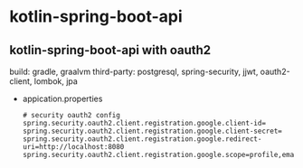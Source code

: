 # kotlin-spring-boot-api

## kotlin-spring-boot-api with oauth2

build: gradle, graalvm
third-party: postgresql, spring-security, jjwt, oauth2-client, lombok, jpa

- appication.properties
  ```
  # security oauth2 config
  spring.security.oauth2.client.registration.google.client-id=
  spring.security.oauth2.client.registration.google.client-secret=
  spring.security.oauth2.client.registration.google.redirect-uri=http://localhost:8080
  spring.security.oauth2.client.registration.google.scope=profile,email
  
